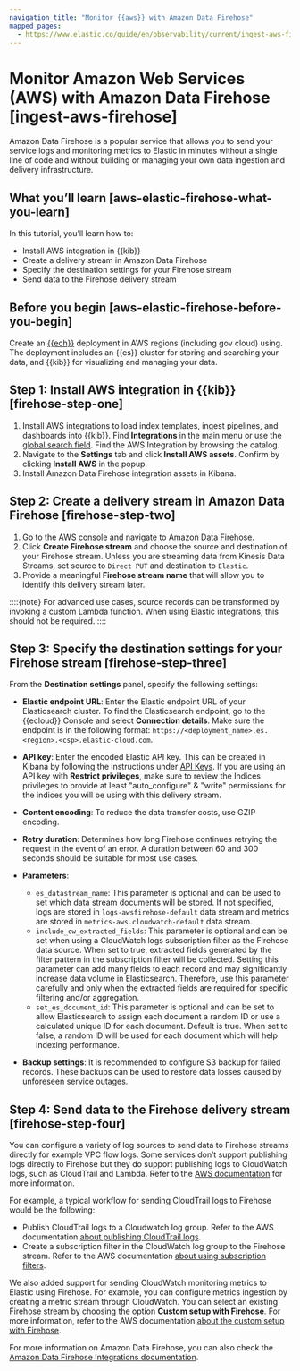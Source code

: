 ```yaml
---
navigation_title: "Monitor {{aws}} with Amazon Data Firehose"
mapped_pages:
  - https://www.elastic.co/guide/en/observability/current/ingest-aws-firehose.html
---
```




# Monitor Amazon Web Services (AWS) with Amazon Data Firehose [ingest-aws-firehose]


Amazon Data Firehose is a popular service that allows you to send your service logs and monitoring metrics to Elastic in minutes without a single line of code and without building or managing your own data ingestion and delivery infrastructure.


## What you’ll learn [aws-elastic-firehose-what-you-learn]

In this tutorial, you’ll learn how to:

* Install AWS integration in {{kib}}
* Create a delivery stream in Amazon Data Firehose
* Specify the destination settings for your Firehose stream
* Send data to the Firehose delivery stream


## Before you begin [aws-elastic-firehose-before-you-begin]

Create an [{{ech}}](https://cloud.elastic.co/registration?page=docs&placement=docs-body) deployment in AWS regions (including gov cloud) using. The deployment includes an {{es}} cluster for storing and searching your data, and {{kib}} for visualizing and managing your data.


## Step 1: Install AWS integration in {{kib}} [firehose-step-one]

1. Install AWS integrations to load index templates, ingest pipelines, and dashboards into {{kib}}. Find **Integrations** in the main menu or use the [global search field](/explore-analyze/find-and-organize/find-apps-and-objects.md). Find the AWS Integration by browsing the catalog.
2. Navigate to the **Settings** tab and click **Install AWS assets**. Confirm by clicking **Install AWS** in the popup.
3. Install Amazon Data Firehose integration assets in Kibana.


## Step 2: Create a delivery stream in Amazon Data Firehose [firehose-step-two]

1. Go to the [AWS console](https://console.aws.amazon.com/) and navigate to Amazon Data Firehose.
2. Click **Create Firehose stream** and choose the source and destination of your Firehose stream. Unless you are streaming data from Kinesis Data Streams, set source to `Direct PUT` and destination to `Elastic`.
3. Provide a meaningful **Firehose stream name** that will allow you to identify this delivery stream later.

::::{note}
For advanced use cases, source records can be transformed by invoking a custom Lambda function. When using Elastic integrations, this should not be required.
::::



## Step 3: Specify the destination settings for your Firehose stream [firehose-step-three]

From the **Destination settings** panel, specify the following settings:

* **Elastic endpoint URL**: Enter the Elastic endpoint URL of your Elasticsearch cluster. To find the Elasticsearch endpoint, go to the {{ecloud}} Console and select **Connection details**. Make sure the endpoint is in the following format: `https://<deployment_name>.es.<region>.<csp>.elastic-cloud.com`.
* **API key**: Enter the encoded Elastic API key. This can be created in Kibana by following the instructions under [API Keys](../../../deploy-manage/api-keys.md). If you are using an API key with **Restrict privileges**, make sure to review the Indices privileges to provide at least "auto_configure" & "write" permissions for the indices you will be using with this delivery stream.
* **Content encoding**: To reduce the data transfer costs, use GZIP encoding.
* **Retry duration**: Determines how long Firehose continues retrying the request in the event of an error. A duration between 60 and 300 seconds should be suitable for most use cases.
* **Parameters**:

  * `es_datastream_name`: This parameter is optional and can be used to set which data stream documents will be stored. If not specified, logs are stored in `logs-awsfirehose-default` data stream and metrics are stored in `metrics-aws.cloudwatch-default` data stream.
  * `include_cw_extracted_fields`: This parameter is optional and can be set when using a CloudWatch logs subscription filter as the Firehose data source. When set to true, extracted fields generated by the filter pattern in the subscription filter will be collected. Setting this parameter can add many fields to each record and may significantly increase data volume in Elasticsearch. Therefore, use this parameter carefully and only when the extracted fields are required for specific filtering and/or aggregation.
  * `set_es_document_id`: This parameter is optional and can be set to allow Elasticsearch to assign each document a random ID or use a calculated unique ID for each document. Default is true. When set to false, a random ID will be used for each document which will help indexing performance.

* **Backup settings**: It is recommended to configure S3 backup for failed records. These backups can be used to restore data losses caused by unforeseen service outages.



## Step 4: Send data to the Firehose delivery stream [firehose-step-four]

You can configure a variety of log sources to send data to Firehose streams directly for example VPC flow logs. Some services don’t support publishing logs directly to Firehose but they do support publishing logs to CloudWatch logs, such as CloudTrail and Lambda. Refer to the [AWS documentation](https://docs.aws.amazon.com/AmazonCloudWatch/latest/logs/AWS-logs-and-resource-policy.md) for more information.

For example, a typical workflow for sending CloudTrail logs to Firehose would be the following:

* Publish CloudTrail logs to a Cloudwatch log group. Refer to the AWS documentation [about publishing CloudTrail logs](https://docs.aws.amazon.com/awscloudtrail/latest/userguide/monitor-cloudtrail-log-files-with-cloudwatch-logs.md).
* Create a subscription filter in the CloudWatch log group to the Firehose stream. Refer to the AWS documentation [about using subscription filters](https://docs.aws.amazon.com/AmazonCloudWatch/latest/logs/SubscriptionFilters.md#FirehoseExample).

We also added support for sending CloudWatch monitoring metrics to Elastic using Firehose. For example, you can configure metrics ingestion by creating a metric stream through CloudWatch. You can select an existing Firehose stream by choosing the option **Custom setup with Firehose**. For more information, refer to the AWS documentation [about the custom setup with Firehose](https://docs.aws.amazon.com/AmazonCloudWatch/latest/monitoring/CloudWatch-metric-streams-setup-datalake.md).

For more information on Amazon Data Firehose, you can also check the [Amazon Data Firehose Integrations documentation](https://docs.elastic.co/integrations/awsfirehose).

